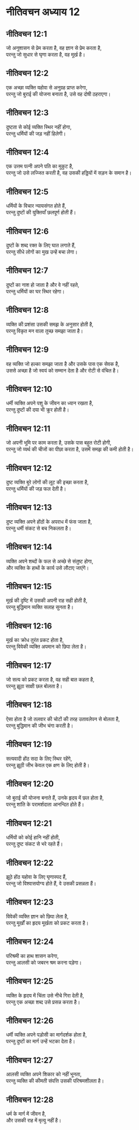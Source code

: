 # नीतिवचन अध्याय 12

## नीतिवचन 12:1

जो अनुशासन से प्रेम करता है, वह ज्ञान से प्रेम करता है,  
परन्तु जो सुधार से घृणा करता है, वह मूर्ख है।

## नीतिवचन 12:2

एक अच्छा व्यक्ति यहोवा से अनुग्रह प्राप्त करेगा,  
परन्तु जो बुराई की योजना बनाता है, उसे वह दोषी ठहराएगा।

## नीतिवचन 12:3

दुष्टता से कोई व्यक्ति स्थिर नहीं होगा,  
परन्तु धर्मियों की जड़ नहीं हिलेगी।

## नीतिवचन 12:4

एक उत्तम पत्नी अपने पति का मुकुट है,  
परन्तु जो उसे लज्जित करती है, वह उसकी हड्डियों में सड़न के समान है।

## नीतिवचन 12:5

धर्मियों के विचार न्यायसंगत होते हैं,  
परन्तु दुष्टों की युक्तियाँ छलपूर्ण होती हैं।

## नीतिवचन 12:6

दुष्टों के शब्द रक्त के लिए घात लगाते हैं,  
परन्तु सीधे लोगों का मुख उन्हें बचा लेगा।

## नीतिवचन 12:7

दुष्टों का नाश हो जाता है और वे नहीं रहते,  
परन्तु धर्मियों का घर स्थिर रहेगा।

## नीतिवचन 12:8

व्यक्ति की प्रशंसा उसकी समझ के अनुसार होती है,  
परन्तु विकृत मन वाला तुच्छ समझा जाता है।

## नीतिवचन 12:9

वह व्यक्ति जो हल्का समझा जाता है और उसके पास एक सेवक है,  
उससे अच्छा है जो स्वयं को सम्मान देता है और रोटी से वंचित है।

## नीतिवचन 12:10

धर्मी व्यक्ति अपने पशु के जीवन का ध्यान रखता है,  
परन्तु दुष्टों की दया भी क्रूर होती है।

## नीतिवचन 12:11

जो अपनी भूमि पर काम करता है, उसके पास बहुत रोटी होगी,  
परन्तु जो व्यर्थ की चीजों का पीछा करता है, उसमें समझ की कमी होती है।

## नीतिवचन 12:12

दुष्ट व्यक्ति बुरे लोगों की लूट की इच्छा करता है,  
परन्तु धर्मियों की जड़ फल देती है।

## नीतिवचन 12:13

दुष्ट व्यक्ति अपने होंठों के अपराध में फंस जाता है,  
परन्तु धर्मी संकट से बच निकलता है।

## नीतिवचन 12:14

व्यक्ति अपने शब्दों के फल से अच्छे से संतुष्ट होगा,  
और व्यक्ति के हाथों के कार्य उसे लौटाए जाएंगे।

## नीतिवचन 12:15

मूर्ख की दृष्टि में उसकी अपनी राह सही होती है,  
परन्तु बुद्धिमान व्यक्ति सलाह सुनता है।

## नीतिवचन 12:16

मूर्ख का क्रोध तुरंत प्रकट होता है,  
परन्तु विवेकी व्यक्ति अपमान को छिपा लेता है।

## नीतिवचन 12:17

जो सत्य को प्रकट करता है, वह सही बात कहता है,  
परन्तु झूठा साक्षी छल बोलता है।

## नीतिवचन 12:18

ऐसा होता है जो तलवार की चोटों की तरह उतावलेपन से बोलता है,  
परन्तु बुद्धिमान की जीभ चंगा करती है।

## नीतिवचन 12:19

सत्यवादी होंठ सदा के लिए स्थिर रहेंगे,  
परन्तु झूठी जीभ केवल एक क्षण के लिए होती है।

## नीतिवचन 12:20

जो बुराई की योजना बनाते हैं, उनके हृदय में छल होता है,  
परन्तु शांति के परामर्शदाता आनन्दित होते हैं।

## नीतिवचन 12:21

धर्मियों को कोई हानि नहीं होती,  
परन्तु दुष्ट संकट से भरे रहते हैं।

## नीतिवचन 12:22

झूठे होंठ यहोवा के लिए घृणास्पद हैं,  
परन्तु जो विश्वासयोग्य होते हैं, वे उसकी प्रसन्नता हैं।

## नीतिवचन 12:23

विवेकी व्यक्ति ज्ञान को छिपा लेता है,  
परन्तु मूर्खों का हृदय मूर्खता को प्रकट करता है।

## नीतिवचन 12:24

परिश्रमी का हाथ शासन करेगा,  
परन्तु आलसी को जबरन श्रम करना पड़ेगा।

## नीतिवचन 12:25

व्यक्ति के हृदय में चिंता उसे नीचे गिरा देती है,  
परन्तु एक अच्छा शब्द उसे प्रसन्न करता है।

## नीतिवचन 12:26

धर्मी व्यक्ति अपने पड़ोसी का मार्गदर्शक होता है,  
परन्तु दुष्टों का मार्ग उन्हें भटका देता है।

## नीतिवचन 12:27

आलसी व्यक्ति अपने शिकार को नहीं भूनता,  
परन्तु व्यक्ति की कीमती संपत्ति उसकी परिश्रमशीलता है।

## नीतिवचन 12:28

धर्म के मार्ग में जीवन है,  
और उसकी राह में मृत्यु नहीं है।
